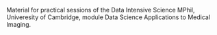 Material for practical sessions of the Data Intensive Science MPhil, Univeresity of Cambridge, module Data Science Applications to Medical Imaging. 
